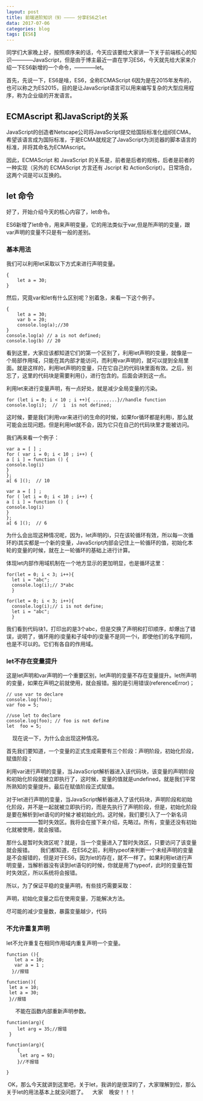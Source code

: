 ```yaml
---
layout: post
title: 前端进阶知识（9）———— 分享ES6之let
data: 2017-07-06
categories: blog
tags: [ES6]
---
```


同学们大家晚上好，按照顺序来的话，今天应该要给大家讲一下关于前端核心的知识————JavaScript，但是由于博主最近一直在学习ES6，今天就先给大家来介绍一下ES6新增的一个命令，————let。

首先，先说一下，ES6是啥，ES6，全称ECMAScript 6因为是在2015年发布的，也可以称之为ES2015，目的是让JavaScript语言可以用来编写复杂的大型应用程序，称为企业级的开发语言。

## ECMAscript 和JavaScript的关系

JavaScript的创造者Netscape公司将JavaScript提交给国际标准化组织ECMA，希望该语言成为国际标准，于是ECMA就规定了JavaScript为浏览器的脚本语言的标准，并将其命名为ECMAscript。

因此，ECMAScript 和 JavaScript 的关系是，前者是后者的规格，后者是前者的一种实现（另外的 ECMAScript 方言还有 Jscript 和 ActionScript）。日常场合，这两个词是可以互换的。

## let 命令 

好了，开始介绍今天的核心内容了，let命令。

ES6新增了let命令，用来声明变量，它的用法类似于var,但是所声明的变量，跟var声明的变量不只是有一般的差别。

### 基本用法

我们可以利用let采取以下方式来进行声明变量。

	{
		let a = 30;
	}
	

然后，究竟var和let有什么区别呢？别着急，来看一下这个例子。

	{
		let a = 30;
		var b = 20;
		console.log(a);//30
	}
	console.log(a) // a is not defined;
	console.log(b) // 20
    
看到这里，大家应该都知道它们的第一个区别了，利用let声明的变量，就像是一个局部作用域，只能在其内部才能访问，而利用var声明的，就可以提到全局里面。就是这样的，利用let声明的变量，只在它自己的代码块里面有效。之后，别忘了，这里的代码块是需要利用{}，进行包含的。后面会讲到这一点。

利用let来进行变量声明，有一点好处，就是减少全局变量的污染。


	for (let i = 0; i < 10 ; i ++){ .........}//handle function
	console.log(i);  //  i  is not defined;

这时候，要是我们利用var来进行i的生命的时候，如果for循环都是利用i，那么就可能会出现问题。但是利用let就不会，因为它只在自己的代码块里才能被访问。

我们再来看一个例子：

	var a = [ ] ;
	for ( var i = 0; i < 10 ; i++) {
	a [ i ] = function () {
	console.log(i)
	}
	};
	a[ 6 ]();  // 10 

	var a = [ ] ;
	for ( let i = 0; i < 10 ; i++) {
	a [ i ] = function () {
	console.log(i)
	}
	};
	a[ 6 ]();  // 6

为什么会出现这种情况呢，因为，let声明的i，只在该轮循环有效，所以每一次循环的i其实都是一个新的变量，JavaScript内部会记住上一轮循环的值，初始化本轮的变量的时候，就在上一轮循环的基础上进行计算。

体现let内部作用域机制在一个地方显示的更加明显，也是循环这里：

	for(let = 0; i < 3; i++){
	  let i = "abc";
	  console.log(i);// 3*abc
	  }

	for(let = 0; i < 3; i++){
	  console.log(i);// i is not define;
	  let i = "abc";
	  }

我们看到代码块1，打印出的是3个abc，但是交换了声明和打印顺序，却爆出了错误，说明了，循环用的i变量和子域中的i变量不是同一个i，即使他们的名字相同，也是不可以的。它们有各自的作用域。

### let不存在变量提升

这是let声明和var声明的一个重要区别，let声明的变量不存在变量提升。let所声明的变量，如果在声明之前就使用，就会报错。报的是引用错误(referenceError)；


	// use var to declare
	console.log(foo);
	var foo = 5;

	//use let to declare
	console.log(foo); // foo is not define
	let  foo = 5;
    
现在说一下，为什么会出现这种情况。

首先我们要知道，一个变量的正式生成需要有三个阶段：声明阶段，初始化阶段，赋值阶段；

利用var进行声明的变量，当JavaScript解析器进入该代码块，该变量的声明阶段和初始化阶段就被立即执行了，这时候，变量的值就是undefined，就是我们平常所熟知的变量提升。最后在赋值阶段正式赋值。

对于let进行声明的变量，当JavaScript解析器进入了该代码块，声明阶段和初始化阶段，并不是一起就被立即执行的，而是先执行了声明阶段，但是，初始化阶段是要在解析到let语句的时候才被初始化的。这时候，我们要引入了一个新名词——————暂时失效区。我将会在接下来介绍，先略过。所有，变量还没有初始化就被使用，就会报错。

那什么是暂时失效区呢？就是，当一个变量进入了暂时失效区，只要访问了该变量就会报错。
    
我们都知道，在ES6之前，利用typeof来判断一个未经声明的变量是不会报错的，但是对于ES6，因为let的存在，就不一样了。如果利用let进行声明变量，当解析器没有读到let语句的时候，你就是用了typeof，此时的变量在暂时失效区，所以系统将会报错。

所以，为了保证平稳的变量声明，有些技巧需要采取：

声明，初始化变量之后在使用变量，万能解决方法。

尽可能的减少变量数，暴露变量越少，代码
  
### 不允许重复声明

let不允许重复在相同作用域内重复声明一个变量。

	function (){
	   let a = 10;
	   var a = 1 ;
	  }//报错

	function(){
	 let a = 10;
	 let a = 30;
	 }//报错
       
不能在函数内部重新声明参数。

	function(arg){
		let arg = 35;//报错
	 }

	function(arg){
		{
		 let arg = 93;
		}//不报错

	}

  
  OK，那么今天就讲到这里吧，关于let，我讲的是很深的了，大家理解到位，那么关于let的用法基本上就没问题了。
  
  大家
    晚安！！！
    
    
    
    
    
    
    
    
    
    
